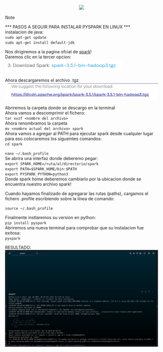 <p align="center">
  <img width="150px" src="https://i.ibb.co/bXvzjXm/LOGO-h1.png" />
</p>

> [!NOTE]
> *** PASOS A SEGUIR PARA INSTALAR PYSPARK EN LINUX ***
> <br>
> instalacion de java:
> <br>
> ` sudo apt-get update `
> <br>
> ` sudo apt-get install default-jdk `
> <br>
> 
> Nos dirigiremos a la pagina ofcial de [spark](https://spark.apache.org/downloads.html)!
> <br>
> Daremos clic en la tercer opcion:
> <br>
> ![Imagen opcion clic](<3.png>)
> <br>
>
> Ahora descargaremos el archivo .tgz
> <br>
> ![Imagen descargar tgz](<tgz.png>)
> <br>
>
> Abriremos la carpeta donde se descargo en la terminal
> <br>
> Ahora vamos a descomprimir el fichero:
> <br>
> ` tar xvzf <nombre del archivo> `
> <br>
> Ahora renombramos la carpeta
> <br>
> ` mv <nombre actual del archivo> spark `
> <br>
> Ahora vamos a agregar al PATH para ejecutar spark desde cualquier lugar
> <br>
> para eso colocaremos los sigueintes comandos:
> <br>
> ` cd spark `
> <br>
>
> ` nano ~/.bash_profile `
> <br>
> Se abrira una interfaz donde deberemo pegar:
> <br>
> ``` export SPARK_HOME=/ruta/al/directorio/spark ```
> <br>
> ``` export PATH=$SPARK_HOME/bin:$PATH ```
> <br>
> ``` export PYSPARK_PYTHON=python3 ```
> <br>
> Donde spark home deberemos cambiarlo por la ubicacion donde se encuentra nuestro archivo spark!
> <br>
> 
> Cuando hayamos finalizado de agregarar las rutas (paths), cargamos el fichero .profile escribiendo sobre la línea de comando:
> <br>
>
> ` source ~/.bash_profile `
> <br>
>
> Finalmente instlaremos su version en python:
> <br>
> ` pip install pyspark `
> <br>
> Abriremos una nueva terminal para comprobar que su instalacion fue exitosa:
> <br>
> ` pyspark `
> <br>
>
> RESULTADO:
> <br>
> ![alt text](<resultado.png>)
